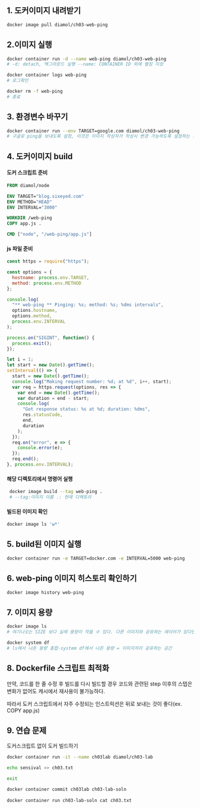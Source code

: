 ## 1. 도커이미지 내려받기
```bash
docker image pull diamol/ch03-web-ping
```

## 2.이미지 실행
```bash
docker container run -d --name web-ping diamol/ch03-web-ping
# -d: detach, 백그라운드 실행 --name: CONTAINER ID 외에 별칭 지정

docker container logs web-ping
# 로그확인

docker rm -f web-ping
# 종료
```

## 3. 환경변수 바꾸기
```bash
docker container run --env TARGET=google.com diamol/ch03-web-ping
# 구글로 ping을 보내도록 설정, 이것은 이미지 작성자가 작성시 변경 가능하도록 설정하는 것
```

## 4. 도커이미지 build
#### 도커 스크립트 준비
```dockerfile
FROM diamol/node

ENV TARGET="blog.sixeyed.com"
ENV METHOD="HEAD"
ENV INTERVAL="3000"

WORKDIR /web-ping
COPY app.js .

CMD ["node", "/web-ping/app.js"]
```
#### js 파일 준비
```javascript
const https = require("https");

const options = {
  hostname: process.env.TARGET,
  method: process.env.METHOD
};

console.log(
  "** web-ping ** Pinging: %s; method: %s; %dms intervals",
  options.hostname,
  options.method,
  process.env.INTERVAL
);

process.on("SIGINT", function() {
  process.exit();
});

let i = 1;
let start = new Date().getTime();
setInterval(() => {
  start = new Date().getTime();
  console.log("Making request number: %d; at %d", i++, start);
  var req = https.request(options, res => {
    var end = new Date().getTime();
    var duration = end - start;
    console.log(
      "Got response status: %s at %d; duration: %dms",
      res.statusCode,
      end,
      duration
    );
  });
  req.on("error", e => {
    console.error(e);
  });
  req.end();
}, process.env.INTERVAL);
```
#### 해당 디렉토리에서 명령어 실행
```bash
 docker image build --tag web-ping .
 # --tag:이미지 이름 .: 현재 디렉토리 
```
#### 빌드된 이미지 확인
```bash
docker image ls 'w*'
```

## 5. build된 이미지 실행
```bash
docker container run -e TARGET=docker.com -e INTERVAL=5000 web-ping
```
## 6. web-ping 이미지 히스토리 확인하기
```bash
docker image history web-ping
```
## 7. 이미지 용량
```bash
docker image ls
# 여기나오는 SIZE 보다 실제 용량이 작을 수 있다. 다른 이미지와 공유하는 레이어가 있다면 실제 차지하는 용량이 더 적다

docker system df
# ls에서 나온 용량 총합-system df에서 나온 용량 = 이미지끼리 공유하는 공간
```
## 8. Dockerfile 스크립트 최적화
만약, 코드를 한 줄 수정 후 빌드를 다시 빌드할 경우 코드와 관련된 step 이후의 스텝은 변화가 없어도 캐시에서 재사용이 불가능하다.

따라서 도커 스크립트에서 자주 수정되는 인스트럭션은 뒤로 보내는 것이 좋다(ex. COPY app.js) 

## 9. 연습 문제
도커스크립트 없이 도커 빌드하기
```bash
docker container run -it --name ch03lab diamol/ch03-lab

echo sensival >> ch03.txt 

exit

docker container commit ch03lab ch03-lab-soln
      
docker container run ch03-lab-soln cat ch03.txt
```
